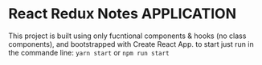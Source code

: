 # React Redux Notes APPLICATION
This project is built using only fucntional components & hooks (no class components), and bootstrapped with Create React App.
to start just run in the commande line: `yarn start` or `npm run start`

